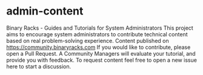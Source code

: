 # admin-content
Binary Racks - Guides and Tutorials for System Administrators 
This project aims to encourage system administrators to contribute technical content based on real problem-solving experience.
Content published on https://community.binaryracks.com If you would like to contribute, please open a Pull Request. A Community Managers will evaluate your tutorial, and provide you with feedback. To request content feel free to open a new issue here to start a discussion.


